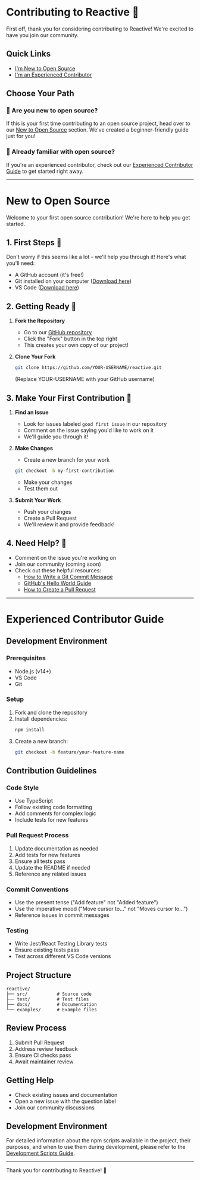 # Contributing to Reactive 🚀

First off, thank you for considering contributing to Reactive! We're excited to have you join our community.

## Quick Links

- [I'm New to Open Source](#new-to-open-source)
- [I'm an Experienced Contributor](#experienced-contributor-guide)

## Choose Your Path

### 🌱 Are you new to open source?
If this is your first time contributing to an open source project, head over to our [New to Open Source](#new-to-open-source) section. We've created a beginner-friendly guide just for you!

### 🚀 Already familiar with open source?
If you're an experienced contributor, check out our [Experienced Contributor Guide](#experienced-contributor-guide) to get started right away.

---

# New to Open Source

Welcome to your first open source contribution! We're here to help you get started. 

## 1. First Steps 👣

Don't worry if this seems like a lot - we'll help you through it! Here's what you'll need:

- A GitHub account (it's free!)
- Git installed on your computer ([Download here](https://git-scm.com/downloads))
- VS Code ([Download here](https://code.visualstudio.com/))

## 2. Getting Ready 🎯

1. **Fork the Repository**
   - Go to our [GitHub repository](https://github.com/oslabs-beta/reactive)
   - Click the "Fork" button in the top right
   - This creates your own copy of our project!

2. **Clone Your Fork**
   ```bash
   git clone https://github.com/YOUR-USERNAME/reactive.git
   ```
   (Replace YOUR-USERNAME with your GitHub username)

## 3. Make Your First Contribution 🎉

1. **Find an Issue**
   - Look for issues labeled `good first issue` in our repository
   - Comment on the issue saying you'd like to work on it
   - We'll guide you through it!

2. **Make Changes**
   - Create a new branch for your work
   ```bash
   git checkout -b my-first-contribution
   ```
   - Make your changes
   - Test them out

3. **Submit Your Work**
   - Push your changes
   - Create a Pull Request
   - We'll review it and provide feedback!

## 4. Need Help? 🤝

- Comment on the issue you're working on
- Join our community (coming soon)
- Check out these helpful resources:
  - [How to Write a Git Commit Message](https://chris.beams.io/posts/git-commit/)
  - [GitHub's Hello World Guide](https://guides.github.com/activities/hello-world/)
  - [How to Create a Pull Request](https://docs.github.com/en/github/collaborating-with-pull-requests/proposing-changes-to-your-work-with-pull-requests/creating-a-pull-request)

---

# Experienced Contributor Guide

## Development Environment

### Prerequisites
- Node.js (v14+)
- VS Code
- Git

### Setup
1. Fork and clone the repository
2. Install dependencies:
   ```bash
   npm install
   ```
3. Create a new branch:
   ```bash
   git checkout -b feature/your-feature-name
   ```

## Contribution Guidelines

### Code Style
- Use TypeScript
- Follow existing code formatting
- Add comments for complex logic
- Include tests for new features

### Pull Request Process
1. Update documentation as needed
2. Add tests for new features
3. Ensure all tests pass
4. Update the README if needed
5. Reference any related issues

### Commit Conventions
- Use the present tense ("Add feature" not "Added feature")
- Use the imperative mood ("Move cursor to..." not "Moves cursor to...")
- Reference issues in commit messages

### Testing
- Write Jest/React Testing Library tests
- Ensure existing tests pass
- Test across different VS Code versions

## Project Structure
```
reactive/
├── src/           # Source code
├── test/          # Test files
├── docs/          # Documentation
└── examples/      # Example files
```

## Review Process
1. Submit Pull Request
2. Address review feedback
3. Ensure CI checks pass
4. Await maintainer review

## Getting Help
- Check existing issues and documentation
- Open a new issue with the question label
- Join our community discussions

## Development Environment

For detailed information about the npm scripts available in the project, their purposes, and when to use them during development, please refer to the [Development Scripts Guide](DEVELOPMENT_SCRIPTS.md).

---

Thank you for contributing to Reactive! 🎉
